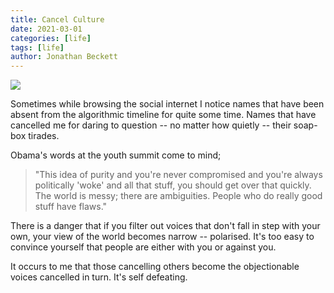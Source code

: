 ```yaml
---
title: Cancel Culture
date: 2021-03-01
categories: [life]
tags: [life]
author: Jonathan Beckett
---
```


<img src="https://cdn.substack.com/image/fetch/h_600,c_limit,f_auto,q_auto:good,fl_progressive:steep/https%3A%2F%2Fbucketeer-e05bbc84-baa3-437e-9518-adb32be77984.s3.amazonaws.com%2Fpublic%2Fimages%2F99100962-a576-4f8b-ae0c-b445261133a8_1920x1280.jpeg" />

Sometimes while browsing the social internet I notice names that have been absent from the algorithmic timeline for quite some time. Names that have cancelled me for daring to question -- no matter how quietly -- their soap-box tirades.

Obama's words at the youth summit come to mind;

<blockquote>"This idea of purity and you're never compromised and you're always politically 'woke' and all that stuff, you should get over that quickly. The world is messy; there are ambiguities. People who do really good stuff have flaws."</blockquote>

There is a danger that if you filter out voices that don't fall in step with your own, your view of the world becomes narrow -- polarised. It's too easy to convince yourself that people are either with you or against you.

It occurs to me that those cancelling others become the objectionable voices cancelled in turn. It's self defeating.